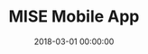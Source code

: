 ---
layout: inner
position: left
title: 'MISE Mobile App'
lead_text: 'Developed the Android App.'
tags: ['Kotlin', 'Android SDK']
featured_image: '/img/posts/mise.png'
date: 2018-03-01 00:00:00
categories: ['Mobile Dev']
project_link: ''
button_icon: ''
button_text: ''
order: 16
visible: 1
company: 'Suitmedia, PT'
---